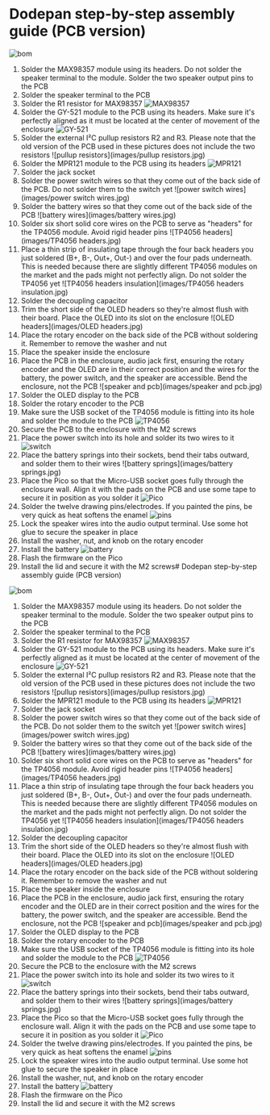 # Dodepan step-by-step assembly guide (PCB version)

![bom](images/bom.jpg)

1. Solder the MAX98357 module using its headers. Do not solder the speaker terminal to the module. Solder the two speaker output pins to the PCB
1. Solder the speaker terminal to the PCB
1. Solder the R1 resistor for MAX98357
![MAX98357](images/MAX98357.jpg)
1. Solder the GY-521 module to the PCB using its headers. Make sure it's perfectly aligned as it must be located at the center of movement of the enclosure
![GY-521](images/GY-521.jpg)
1. Solder the external I²C pullup resistors R2 and R3. Please note that the old version of the PCB used in these pictures does not include the two resistors
![pullup resistors](images/pullup resistors.jpg)
1. Solder the MPR121 module to the PCB using its headers
![MPR121](images/MPR121.jpg)
1. Solder the jack socket
1. Solder the power switch wires so that they come out of the back side of the PCB. Do not solder them to the switch yet
![power switch wires](images/power switch wires.jpg)
1. Solder the battery wires so that they come out of the back side of the PCB
![battery wires](images/battery wires.jpg)
1. Solder six short solid core wires on the PCB to serve as "headers" for the TP4056 module. Avoid rigid header pins
![TP4056 headers](images/TP4056 headers.jpg)
1. Place a thin strip of insulating tape through the four back headers you just soldered (B+, B-, Out+, Out-) and over the four pads underneath. This is needed because there are slightly different TP4056 modules on the market and the pads might not perfectly align. Do not solder the TP4056 yet
![TP4056 headers insulation](images/TP4056 headers insulation.jpg)
1. Solder the decoupling capacitor
1. Trim the short side of the OLED headers so they're almost flush with their board. Place the OLED into its slot on the enclosure
![OLED headers](images/OLED headers.jpg)
1. Place the rotary encoder on the back side of the PCB without soldering it. Remember to remove the washer and nut
1. Place the speaker inside the enclosure
1. Place the PCB in the enclosure, audio jack first, ensuring the rotary encoder and the OLED are in their correct position and the wires for the battery, the power switch, and the speaker are accessible. Bend the enclosure, not the PCB
![speaker and pcb](images/speaker and pcb.jpg)
1. Solder the OLED display to the PCB
1. Solder the rotary encoder to the PCB
1. Make sure the USB socket of the TP4056 module is fitting into its hole and solder the module to the PCB
![TP4056](images/TP4056.jpg)
1. Secure the PCB to the enclosure with the M2 screws
1. Place the power switch into its hole and solder its two wires to it
![switch](images/switch.jpg)
1. Place the battery springs into their sockets, bend their tabs outward, and solder them to their wires
![battery springs](images/battery springs.jpg)
1. Place the Pico so that the Micro-USB socket goes fully through the enclosure wall. Align it with the pads on the PCB and use some tape to secure it in position as you solder it
![Pico](images/Pico.jpg)
1. Solder the twelve drawing pins/electrodes. If you painted the pins, be very quick as heat softens the enamel
![pins](images/pins.jpg)
1. Lock the speaker wires into the audio output terminal. Use some hot glue to secure the speaker in place 
1. Install the washer, nut, and knob on the rotary encoder
1. Install the battery
![battery](images/battery.jpg)
1. Flash the firmware on the Pico
1. Install the lid and secure it with the M2 screws# Dodepan step-by-step assembly guide (PCB version)

![bom](images/bom.jpg)
1. Solder the MAX98357 module using its headers. Do not solder the speaker terminal to the module. Solder the two speaker output pins to the PCB
1. Solder the speaker terminal to the PCB
1. Solder the R1 resistor for MAX98357
![MAX98357](images/MAX98357.jpg)
1. Solder the GY-521 module to the PCB using its headers. Make sure it's perfectly aligned as it must be located at the center of movement of the enclosure
![GY-521](images/GY-521.jpg)
1. Solder the external I²C pullup resistors R2 and R3. Please note that the old version of the PCB used in these pictures does not include the two resistors
![pullup resistors](images/pullup resistors.jpg)
1. Solder the MPR121 module to the PCB using its headers
![MPR121](images/MPR121.jpg)
1. Solder the jack socket
1. Solder the power switch wires so that they come out of the back side of the PCB. Do not solder them to the switch yet
![power switch wires](images/power switch wires.jpg)
1. Solder the battery wires so that they come out of the back side of the PCB
![battery wires](images/battery wires.jpg)
1. Solder six short solid core wires on the PCB to serve as "headers" for the TP4056 module. Avoid rigid header pins
![TP4056 headers](images/TP4056 headers.jpg)
1. Place a thin strip of insulating tape through the four back headers you just soldered (B+, B-, Out+, Out-) and over the four pads underneath. This is needed because there are slightly different TP4056 modules on the market and the pads might not perfectly align. Do not solder the TP4056 yet
![TP4056 headers insulation](images/TP4056 headers insulation.jpg)
1. Solder the decoupling capacitor
1. Trim the short side of the OLED headers so they're almost flush with their board. Place the OLED into its slot on the enclosure
![OLED headers](images/OLED headers.jpg)
1. Place the rotary encoder on the back side of the PCB without soldering it. Remember to remove the washer and nut
1. Place the speaker inside the enclosure
1. Place the PCB in the enclosure, audio jack first, ensuring the rotary encoder and the OLED are in their correct position and the wires for the battery, the power switch, and the speaker are accessible. Bend the enclosure, not the PCB
![speaker and pcb](images/speaker and pcb.jpg)
1. Solder the OLED display to the PCB
1. Solder the rotary encoder to the PCB
1. Make sure the USB socket of the TP4056 module is fitting into its hole and solder the module to the PCB
![TP4056](images/TP4056.jpg)
1. Secure the PCB to the enclosure with the M2 screws
1. Place the power switch into its hole and solder its two wires to it
![switch](images/switch.jpg)
1. Place the battery springs into their sockets, bend their tabs outward, and solder them to their wires
![battery springs](images/battery springs.jpg)
1. Place the Pico so that the Micro-USB socket goes fully through the enclosure wall. Align it with the pads on the PCB and use some tape to secure it in position as you solder it
![Pico](images/Pico.jpg)
1. Solder the twelve drawing pins/electrodes. If you painted the pins, be very quick as heat softens the enamel
![pins](images/pins.jpg)
1. Lock the speaker wires into the audio output terminal. Use some hot glue to secure the speaker in place 
1. Install the washer, nut, and knob on the rotary encoder
1. Install the battery
![battery](images/battery.jpg)
1. Flash the firmware on the Pico
1. Install the lid and secure it with the M2 screws
